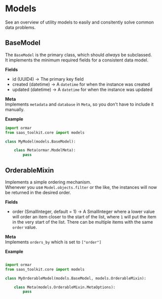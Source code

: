# Models

See an overview of utility models to easily and consitently solve common data problems.

## BaseModel

The `BaseModel` is the primary class, which should _always_ be subclassed. <br>
It implements the minimum required fields for a consistent data model.

**Fields** <br>

- id (UUID4) -> The primary key field
- created (datetime) -> A `datetime` for when the instance was created
- updated (datetime) -> A `datetime` for when the instance was updated

**Meta** <br>
Implements `metadata` and `database` in `Meta`, so you don't have to include it manually.

**Example**

```py
import ormar
from saas_toolkit.core import models

class MyModel(models.BaseModel):

    class Meta(ormar.ModelMeta):
        pass

```

## OrderableMixin

Implements a simple ordering mechanism. <br>
Whenever you use `Model.objects.filter` or the like, the instances will now be returned in the desired order.

**Fields** <br>

- order (SmallInteger, default = 1) -> A SmallInteger where a lower value will order an item closer to the start of the list, where `1` will put the item in the very start of the list. There can be multiple items with the same `order` value.

**Meta** <br>
Implements `orders_by` which is set to `["order"]`

**Example**

```py

import ormar
from saas_toolkit.core import models

class MyOrderableModel(models.BaseModel, models.OrderableMixin):

    class Meta(models.OrderableMixin.MetaOptions):
        pass
```
